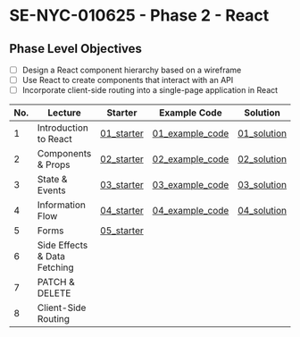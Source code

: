 # SE-NYC-010625 - Phase 2 - React

## Phase Level Objectives

- [ ] Design a React component hierarchy based on a wireframe
- [ ] Use React to create components that interact with an API
- [ ] Incorporate client-side routing into a single-page application in React

|No. | Lecture                          | Starter 	| Example Code 	| Solution 	|
|----|------------------------------	|:-----:	|--------	|---------	|
|1 | Introduction to React              |[01_starter](https://github.com/RikkuX491/SE-NYC-010625-Phase-2/tree/01_starter)|[01_example_code](https://github.com/RikkuX491/SE-NYC-010625-Phase-2/tree/01_example_code)|[01_solution](https://github.com/RikkuX491/SE-NYC-010625-Phase-2/tree/01_solution)|
|2 | Components & Props                 |[02_starter](https://github.com/RikkuX491/SE-NYC-010625-Phase-2/tree/02_starter)|[02_example_code](https://github.com/RikkuX491/SE-NYC-010625-Phase-2/tree/02_example_code)|[02_solution](https://github.com/RikkuX491/SE-NYC-010625-Phase-2/tree/02_solution)|
|3 | State & Events                     |[03_starter](https://github.com/RikkuX491/SE-NYC-010625-Phase-2/tree/03_starter)|[03_example_code](https://github.com/RikkuX491/SE-NYC-010625-Phase-2/tree/03_example_code)|[03_solution](https://github.com/RikkuX491/SE-NYC-010625-Phase-2/tree/03_solution)|
|4 | Information Flow                   |[04_starter](https://github.com/RikkuX491/SE-NYC-010625-Phase-2/tree/04_starter)|[04_example_code](https://github.com/RikkuX491/SE-NYC-010625-Phase-2/tree/04_example_code)|[04_solution](https://github.com/RikkuX491/SE-NYC-010625-Phase-2/tree/04_solution)|
|5 | Forms                              |[05_starter](https://github.com/RikkuX491/SE-NYC-010625-Phase-2/tree/05_starter)|||
|6 | Side Effects & Data Fetching       ||||
|7 | PATCH & DELETE                     ||||
|8 | Client-Side Routing                ||||